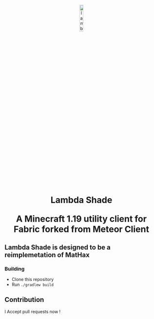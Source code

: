 <p align="center">
<img src="https://i.hizliresim.com/91rwjus.png" alt="lambdashade" width="15%"/>
</p>

<h1 align="center">Lambda Shade

<p align="center">
    A Minecraft 1.19 utility client for Fabric forked from Meteor Client
</p>

## Lambda Shade is designed to be a reimplemetation of MatHax

### Building
- Clone this repository
- Run `./gradlew build`


## Contribution

I Accept pull requests now !
